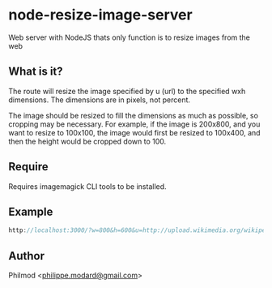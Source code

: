 # node-resize-image-server

  Web server with NodeJS thats only function is to resize images from the web

## What is it?
The route will resize the image specified by u (url) to the specified wxh dimensions. The dimensions are in pixels, not percent.

The image should be resized to fill the dimensions as much as possible, so cropping may be necessary. For example, if the image
is 200x800, and you want to resize to 100x100, the image would first be resized to 100x400, and then the height would be cropped
down to 100.

## Require
Requires imagemagick CLI tools to be installed. 

## Example
```js
http://localhost:3000/?w=800&h=600&u=http://upload.wikimedia.org/wikipedia/commons/0/0c/GoldenGateBridge-001.jpg
```

## Author

Philmod &lt;philippe.modard@gmail.com&gt;